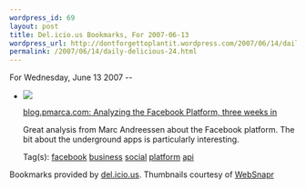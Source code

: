 ```yaml
--- 
wordpress_id: 69
layout: post
title: Del.icio.us Bookmarks, For 2007-06-13
wordpress_url: http://dontforgettoplantit.wordpress.com/2007/06/14/daily-delicious-24/
permalink: /2007/06/14/daily-delicious-24.html
---
```

<p class="daily-delicious-header">For Wednesday, June 13 2007 --</p>
<ul class="daily-delicious">
    <li><img src="http://images.websnapr.com/?url=http://blog.pmarca.com/2007/06/analyzing_the_f.html"> <p><a href="http://blog.pmarca.com/2007/06/analyzing_the_f.html" title="http://blog.pmarca.com/2007/06/analyzing_the_f.html">blog.pmarca.com: Analyzing the Facebook Platform, three weeks in</a></p>
<p>Great analysis from Marc Andreessen about the Facebook platform.  The bit about the underground apps is particularly interesting.</p><div class="daily-delicious-tags">Tag(s): <a href="http://del.icio.us/popular/facebook">facebook</a> <a href="http://del.icio.us/popular/business">business</a> <a href="http://del.icio.us/popular/social">social</a> <a href="http://del.icio.us/popular/platform">platform</a> <a href="http://del.icio.us/popular/api">api</a> </div></li></ul><p class="daily-delicious-footer">Bookmarks provided by <a href="http://del.icio.us/cyu">del.icio.us</a>.  Thumbnails courtesy of <a href="http://websnapr.com">WebSnapr</a>
